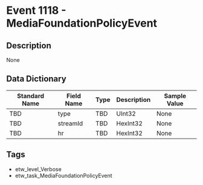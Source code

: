 # Event 1118 - MediaFoundationPolicyEvent

## Description
None

## Data Dictionary
|Standard Name|Field Name|Type|Description|Sample Value|
|---|---|---|---|---|
|TBD|type|TBD|UInt32|None|None|
|TBD|streamId|TBD|HexInt32|None|None|
|TBD|hr|TBD|HexInt32|None|None|

## Tags
* etw_level_Verbose
* etw_task_MediaFoundationPolicyEvent